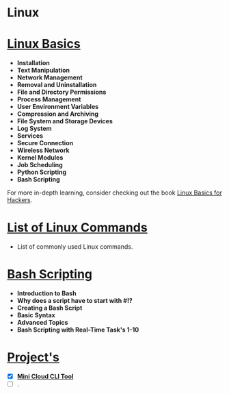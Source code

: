 # Linux 

# [Linux Basics](linux/basics/basics.md)

- **Installation**
- **Text Manipulation**
- **Network Management**
- **Removal and Uninstallation**
- **File and Directory Permissions**
- **Process Management**
- **User Environment Variables**
- **Compression and Archiving**
- **File System and Storage Devices**
- **Log System**
- **Services**
- **Secure Connection**
- **Wireless Network**
- **Kernel Modules**
- **Job Scheduling**
- **Python Scripting**
- **Bash Scripting**

For more in-depth learning, consider checking out the book [Linux Basics for Hackers](https://nostarch.com/linuxbasicsforhackers).

# [List of Linux Commands](linux/commands/commands.md)

- List of commonly used Linux commands.

# [Bash Scripting](linux/bash/bash.md)

  - **Introduction to Bash**
  - **Why does a script have to start with #!?**
  - **Creating a Bash Script**
  - **Basic Syntax**
  - **Advanced Topics**
  - **Bash Scripting with Real-Time Task's 1-10**

# [Project's](linux/project/project.md)

- [x] [**Mini Cloud CLI Tool**](https://github.com/Vasanthabalaji01/MiniCloudCLI)
- [ ] .
